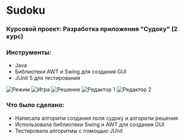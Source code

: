 # Sudoku 
### Курсовой проект: Разработка приложения "Судоку" (2 курс)
### Инструменты:
* Java
* Библиотеки AWT и Swing для создания GUI
* JUnit 5 для тестирования

![Режим](https://github.com/muv11/Sudoku/assets/113788669/15c3b492-1306-4a1a-8348-95089325c87f)
![Игра](https://github.com/muv11/Sudoku/assets/113788669/20c95247-8e3b-4d4b-9b52-fb025272d522)
![Решение](https://github.com/muv11/Sudoku/assets/113788669/9bfdd525-b35d-4145-a502-9f7d1e49119b)
![Редактор 1](https://github.com/muv11/Sudoku/assets/113788669/28a21917-10ff-4fc7-b3ef-da203663fdec)
![Редактор 2](https://github.com/muv11/Sudoku/assets/113788669/d91e133a-aaaf-465f-b012-b1559045ce89)


### Что было сделано:
* Написала алгоритм создания поля судоку и алгоритм решения
* Использовала библиотеки Swing и AWT для создания GUI
* Тестировала алгоритмы с помощью JUnit
